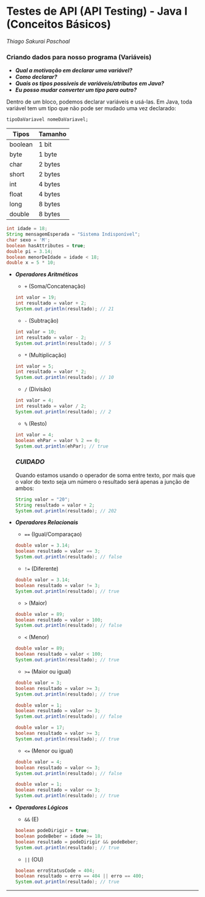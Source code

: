 # **Testes de API (API Testing) - Java I (Conceitos Básicos)**

*Thiago Sakurai Paschoal*

<h3 id="variaveis">
    <strong>Criando dados para nosso programa (Variáveis)</strong>
</h3>

- ***Qual a motivação em declarar uma variável?***
- ***Como declarar?***
- ***Quais os tipos possíveis de variáveis/atributos em Java?***
- ***Eu posso mudar converter um tipo para outro?***

Dentro de um bloco, podemos declarar variáveis e usá-las. Em Java, toda variável tem um tipo que não pode ser mudado uma vez declarado:

```code
tipoDaVariavel nomeDaVariavel;
```

| Tipos | Tamanho |
| ----------- | ----------- |
| boolean | 1 bit |
| byte | 1 byte | 
| char | 2 bytes | 
| short | 2 bytes | 
| int | 4 bytes | 
| float | 4 bytes | 
| long | 8 bytes | 
| double | 8 bytes | 

```java
int idade = 18;
String mensagemEsperada = "Sistema Indisponível";
char sexo = 'M';
boolean hasAttributes = true;
double pi = 3.14;
boolean menorDeIdade = idade < 18;
double x = 5 * 10;
```

- ***Operadores Aritméticos***

    -   `+` (Soma/Concatenação)

    ```java
    int valor = 19;
    int resultado = valor + 2;
    System.out.println(resultado); // 21
    ```

    -   `-` (Subtração)

    ```java
    int valor = 10;
    int resultado = valor - 2;
    System.out.println(resultado); // 5
    ```
    -   `*` (Multiplicação)

    ```java
    int valor = 5;
    int resultado = valor * 2;
    System.out.println(resultado); // 10
    ```
    -   `/` (Divisão)

    ```java
    int valor = 4;
    int resultado = valor / 2;
    System.out.println(resultado); // 2
    ```
    -  `%` (Resto)

    ```java
    int valor = 4;
    boolean ehPar = valor % 2 == 0;
    System.out.println(ehPar); // true
    ```

    ### ***CUIDADO***

    Quando estamos usando o operador de soma entre texto, por mais que o valor do texto seja um número o resultado será apenas a junção de ambos:

    ```java
    String valor = "20";
    String resultado = valor + 2;
    System.out.println(resultado); // 202
    ```
- ***Operadores Relacionais***
    -   `==` (Igual/Comparaçao)

    ```java
    double valor = 3.14;
    boolean resultado = valor == 3;
    System.out.println(resultado); // false
    ```
    -   `!=` (Diferente)

    ```java
    double valor = 3.14;
    boolean resultado = valor != 3;
    System.out.println(resultado); // true
    ```
    -   `>` (Maior)

    ```java
    double valor = 89;
    boolean resultado = valor > 100;
    System.out.println(resultado); // false
    ```
    -   `<` (Menor)

    ```java
    double valor = 89;
    boolean resultado = valor < 100;
    System.out.println(resultado); // true
    ```
    -  `>=` (Maior ou igual)

    ```java
    double valor = 3;
    boolean resultado = valor >= 3;
    System.out.println(resultado); // true
    ```

    ```java
    double valor = 1;
    boolean resultado = valor >= 3;
    System.out.println(resultado); // false
    ```

    ```java
    double valor = 17;
    boolean resultado = valor >= 3;
    System.out.println(resultado); // true
    ```

    -  `<=` (Menor ou igual)

    ```java
    double valor = 4;
    boolean resultado = valor <= 3;
    System.out.println(resultado); // false
    ```

    ```java
    double valor = 1;
    boolean resultado = valor <= 3;
    System.out.println(resultado); // true
    ```

- ***Operadores Lógicos***

    -   `&&` (E)

    ```java
    boolean podeDirigir = true;
    boolean podeBeber = idade >= 18;
    boolean resultado = podeDirigir && podeBeber;
    System.out.println(resultado); // true
    ```

    -   `||` (OU)

    ```java
    boolean erroStatusCode = 404;
    boolean resultado = erro == 404 || erro == 400;
    System.out.println(resultado); // true
    ```

------
